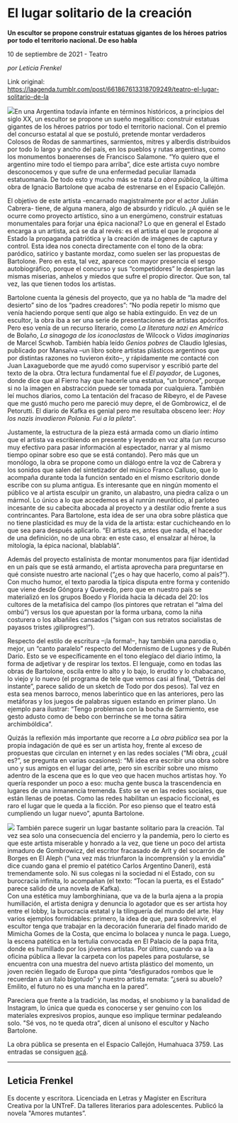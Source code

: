 # El lugar solitario de la creación

**Un escultor se propone construir estatuas gigantes de los héroes patrios por todo el territorio nacional. De eso habla**

10 de septiembre de 2021 - Teatro

_por Leticia Frenkel_

Link original: https://laagenda.tumblr.com/post/661867613318709249/teatro-el-lugar-solitario-de-la

![](https://64.media.tumblr.com/abd168ac3da80ac6a038504693ae72b2/ff3a21cf7797269e-b2/s500x750/f4def7d8952ce853027eee809647c1ae7b2532ad.jpg)En una Argentina todavía infante en términos históricos, a principios del siglo XX, un escultor se propone un sueño megalítico: construir estatuas gigantes de los héroes patrios por todo el territorio nacional. Con el premio del concurso estatal al que se postuló, pretende montar verdaderos Colosos de Rodas de sanmartines, sarmientos, mitres y alberdis distribuidos por todo lo largo y ancho del país, en los pueblos y rutas argentinas, como los monumentos bonaerenses de Francisco Salamone. “Yo quiero que el argentino mire todo el tiempo para arriba”, dice este artista cuyo nombre desconocemos y que sufre de una enfermedad peculiar llamada estatuomanía. De todo esto y mucho más se trata *La obra pública*, la última obra de Ignacio Bartolone que acaba de estrenarse en el Espacio Callejón.

El objetivo de este artista -encarnado magistralmente por el actor Julián Cabrera- tiene, de alguna manera, algo de absurdo y ridículo. ¿A quién se le ocurre como proyecto artístico, sino a un energúmeno, construir estatuas monumentales para forjar una épica nacional? Lo que en general el Estado encarga a un artista, acá se da al revés: es el artista el que le propone al Estado la propaganda patriótica y la creación de imágenes de captura y control. Esta idea nos conecta directamente con el tono de la obra: paródico, satírico y bastante mordaz, como suelen ser las propuestas de Bartolone. Pero en esta, tal vez, aparece con mayor presencia el sesgo autobiográfico, porque el concurso y sus “competidores” le despiertan las mismas miserias, anhelos y miedos que sufre el propio director. Que son, tal vez, las que tienen todos los artistas.

Bartolone cuenta la génesis del proyecto, que ya no habla de “la madre del desierto” sino de los “padres creadores”: “No podía repetir lo mismo que venía haciendo porque sentí que algo se había extinguido. En vez de un escultor, la obra iba a ser una serie de presentaciones de artistas apócrifos. Pero eso venía de un recurso literario, como *La literatura nazi en América* de Bolaño, *La sinagoga de los iconoclastas* de Wilcock o *Vidas imaginarias* de Marcel Scwhob. También había leído *Genios pobres* de Claudio Iglesias, publicado por Mansalva –un libro sobre artistas plásticos argentinos que por distintas razones no tuvieron éxito–, y rápidamente me contacté con Juan Laxagueborde que me ayudó como supervisor y escribió parte del texto de la obra. Otra lectura fundamental fue el *El payador*, de Lugones, donde dice que al Fierro hay que hacerle una estatua, “un bronce”, porque si no la imagen en abstracción puede ser tomada por cualquiera. También leí muchos diarios, como La tentación del fracaso de Ribeyro, el de Pavese que me gustó mucho pero me pareció muy depre, el de Gombrowicz, el de Petorutti. El diario de Kafka es genial pero me resultaba obsceno leer: *Hoy los nazis invadieron Polonia. Fui a la pileta*“.

Justamente, la estructura de la pieza está armada como un diario íntimo que el artista va escribiendo en presente y leyendo en voz alta (un recurso muy efectivo para pasar información al espectador, narrar y al mismo tiempo opinar sobre eso que se está contando). Pero más que un monólogo, la obra se propone como un diálogo entre la voz de Cabrera y los sonidos que salen del sintetizador del músico Franco Calluso, que lo acompaña durante toda la función sentado en el mismo escritorio donde escribe con su pluma antigua. Es interesante que en ningún momento el público ve al artista esculpir un granito, un alabastro, una piedra caliza o un mármol. Lo único a lo que accedemos es al runrún neurótico, al parloteo incesante de su cabecita abocada al proyecto y a destilar odio frente a sus contrincantes. Para Bartolone, esta idea de ser una obra sobre plástica que no tiene plasticidad es muy de la vida de la artista: estar cuchicheando en lo que sea para después aplicarlo. “El artista es, antes que nada, el hacedor de una definición, no de una obra: en este caso, el ensalzar al héroe, la mitología, la épica nacional, blablablá”.

Además del proyecto estalinista de montar monumentos para fijar identidad en un país que se está armando, el artista aprovecha para preguntarse en qué consiste nuestro arte nacional (“¿es o hay que hacerlo, como al país?”). Con mucho humor, el texto parodia la típica disputa entre forma y contenido que viene desde Góngora y Quevedo, pero que en nuestro país se materializó en los grupos Boedo y Florida hacia la década del 20: los cultores de la metafísica del campo (los pintores que retratan el “alma del ombú”) versus los que apuestan por la forma urbana, como la niña costurera o los albañiles cansados (“sigan con sus retratos socialistas de payasos tristes ¡giliprogres!”).

Respecto del estilo de escritura –¡la forma!–, hay también una parodia o, mejor, un “canto paralelo” respecto del Modernismo de Lugones y de Rubén Darío. Esto se ve específicamente en el tono elegíaco del diario íntimo, la forma de adjetivar y de respirar los textos. El lenguaje, como en todas las obras de Bartolone, oscila entre lo alto y lo bajo, lo erudito y lo chabacano, lo viejo y lo nuevo (el programa de tele que vemos casi al final, “Detrás del instante”, parece salido de un sketch de Todo por dos pesos). Tal vez en esta sea menos barroco, menos laberíntico que en las anteriores, pero las metáforas y los juegos de palabras siguen estando en primer plano. Un ejemplo para ilustrar: “Tengo problemas con la bocha de Sarmiento, ese gesto adusto como de bebo con berrinche se me torna sátira archimbóldica”.

Quizás la reflexión más importante que recorre a *La obra pública* sea por la propia indagación de qué es ser un artista hoy, frente al exceso de propuestas que circulan en internet y en las redes sociales (“Mi obra, ¿cuál es?”, se pregunta en varias ocasiones): “Mi idea era escribir una obra sobre uno y sus amigos en el lugar del arte, pero sin escribir sobre uno mismo adentro de la escena que es lo que veo que hacen muchos artistas hoy. Yo quería responder un poco a eso: mucha gente busca la trascendencia en lugares de una inmanencia tremenda. Esto se ve en las redes sociales, que están llenas de poetas. Como las redes habilitan un espacio ficcional, es raro el lugar que le queda a la ficción. Por eso pienso que el teatro está cumpliendo un lugar nuevo”, apunta Bartolone. 

![](https://64.media.tumblr.com/81d50f005f6a41ffad717a28615cdc88/ff3a21cf7797269e-48/s500x750/4a847f5f0d2d0d47f90505a9ac6d35f2e5c88e83.jpg)
También parece sugerir un lugar bastante solitario para la creación. Tal vez sea solo una consecuencia del encierro y la pandemia, pero lo cierto es que este artista miserable y honrado a la vez, que tiene un poco del artista inmaduro de Gombrowicz, del escritor fracasado de Arlt y del socarrón de Borges en El Aleph (“una vez más triunfaron la incomprensión y la envidia” dice cuando gana el premio el patético Carlos Argentino Daneri), está tremendamente solo. Ni sus colegas ni la sociedad ni el Estado, con su burocracia infinita, lo acompañan (el texto: “Tocan la puerta, es el Estado” parece salido de una novela de Kafka).   
Con una estética muy lamborghiniana, que va de la burla ajena a la propia humillación, el artista denigra y denuncia lo agotador que es ser artista hoy entre el lobby, la burocracia estatal y la tilinguería del mundo del arte. Hay varios ejemplos formidables: primero, la idea de que, para sobrevivir, el escultor tenga que trabajar en la decoración funeraria del finado marido de Mimicha Gomes de la Costa, que encima lo bolacea y nunca le paga. Luego, la escena patética en la tertulia convocada en El Palacio de la papa frita, donde es humillado por los jóvenes artistas. Por último, cuando va a la oficina pública a llevar la carpeta con los papeles para postularse, se encuentra con una muestra del nuevo artista plástico del momento, un joven recién llegado de Europa que pinta “desfigurados rombos que le recuerdan a un ítalo bigotudo” y nuestro artista remata: “¿será su abuelo? Emilito, el futuro no es una mancha en la pared”. 

Pareciera que frente a la tradición, las modas, el snobismo y la banalidad de Instagram, lo única que queda es conocerse y ser genuino con los materiales expresivos propios, aunque eso implique terminar pedaleando solo. "Sé vos, no te queda otra”, dicen al unísono el escultor y Nacho Bartolone.

La obra pública se presenta en el Espacio Callejón, Humahuaca 3759. Las entradas se consiguen [acá](https://publico.alternativateatral.com/entradas75305-la-obra-publica?o=14). 

  
  


---

Leticia Frenkel
---------------

Es docente y escritora. Licenciada en Letras y Magíster en Escritura Creativa por la UNTreF. Da talleres literarios para adolescentes. Publicó la novela "Amores mutantes”. 

